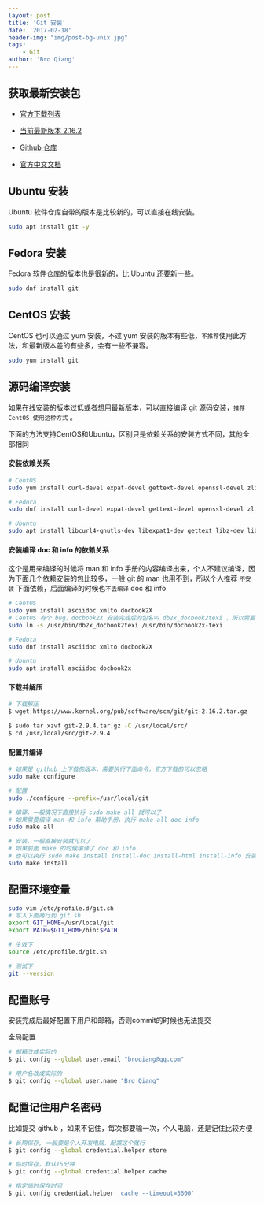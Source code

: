 ```yaml
---
layout: post
title: 'Git 安装'
date: '2017-02-18'
header-img: "img/post-bg-unix.jpg"
tags:
    - Git
author: 'Bro Qiang'
---
```


## 获取最新安装包

- [官方下载列表](https://www.kernel.org/pub/software/scm/git/)

- [当前最新版本 2.16.2](https://www.kernel.org/pub/software/scm/git/git-2.16.2.tar.gz)

- [Github 仓库](https://github.com/git/git)

- [官方中文文档](https://git-scm.com/book/zh/v2)

## Ubuntu 安装

Ubuntu 软件仓库自带的版本是比较新的，可以直接在线安装。

```bash
sudo apt install git -y
```

## Fedora 安装

Fedora 软件仓库的版本也是很新的，比 Ubuntu 还要新一些。

```bash
sudo dnf install git
```

## CentOS 安装

CentOS 也可以通过 yum 安装，不过 yum 安装的版本有些低，`不推荐`使用此方法，和最新版本差的有些多，会有一些不兼容。

```bash
sudo yum install git
```

## 源码编译安装

如果在线安装的版本过低或者想用最新版本，可以直接编译 git 源码安装，`推荐 CentOS 使用这种方式` 。

下面的方法支持CentOS和Ubuntu，区别只是依赖关系的安装方式不同，其他全部相同

#### 安装依赖关系

```bash
# CentOS
sudo yum install curl-devel expat-devel gettext-devel openssl-devel zlib-devel  perl-ExtUtils-MakeMaker

# Fedora
sudo dnf install curl-devel expat-devel gettext-devel openssl-devel zlib-devel  perl-ExtUtils-MakeMaker

# Ubuntu
sudo apt install libcurl4-gnutls-dev libexpat1-dev gettext libz-dev libssl-dev
```

#### 安装编译 doc 和 info 的依赖关系

这个是用来编译的时候将 man 和 info 手册的内容编译出来，个人不建议编译，因为下面几个依赖安装的包比较多，一般 git 的 man 也用不到，所以个人推荐 `不安装` 下面依赖，后面编译的时候也`不去编译` doc 和 info

```bash
# CentOS
sudo yum install asciidoc xmlto docbook2X
# CentOS 有个 bug，docbook2X 安装完成后的包名叫 db2x_docbook2texi ，所以需要创建一个 软链接
sudo ln -s /usr/bin/db2x_docbook2texi /usr/bin/docbook2x-texi

# Fedota
sudo dnf install asciidoc xmlto docbook2X

# Ubuntu
sudo apt install asciidoc docbook2x
```


#### 下载并解压

```bash
# 下载解压
$ wget https://www.kernel.org/pub/software/scm/git/git-2.16.2.tar.gz

$ sudo tar xzvf git-2.9.4.tar.gz -C /usr/local/src/
$ cd /usr/local/src/git-2.9.4
```

#### 配置并编译

```bash
# 如果是 github 上下载的版本，需要执行下面命令，官方下载的可以忽略
sudo make configure

# 配置
sudo ./configure --prefix=/usr/local/git

# 编译，一般情况下直接执行 sudo make all 就可以了
# 如果需要编译 man 和 info 帮助手册，执行 make all doc info
sudo make all

# 安装，一般直接安装就可以了
# 如果前面 make 的时候编译了 doc 和 info
# 也可以执行 sudo make install install-doc install-html install-info 安装man 和 info 的手册
sudo make install
```


## 配置环境变量

```bash
sudo vim /etc/profile.d/git.sh
# 写入下面两行到 git.sh
export GIT_HOME=/usr/local/git
export PATH=$GIT_HOME/bin:$PATH

# 生效下
source /etc/profile.d/git.sh

# 测试下
git --version
```

## 配置账号

安装完成后最好配置下用户和邮箱，否则commit的时候也无法提交

全局配置

```bash
# 邮箱改成实际的
$ git config --global user.email "broqiang@qq.com"

# 用户名改成实际的
$ git config --global user.name "Bro Qiang"

```

## 配置记住用户名密码

比如提交 github ，如果不记住，每次都要输一次，个人电脑，还是记住比较方便

```bash
# 长期保存, 一般要是个人开发电脑，配置这个就行
$ git config --global credential.helper store

# 临时保存，默认15分钟
$ git config --global credential.helper cache

# 指定临时保存时间
$ git config credential.helper 'cache --timeout=3600'
```